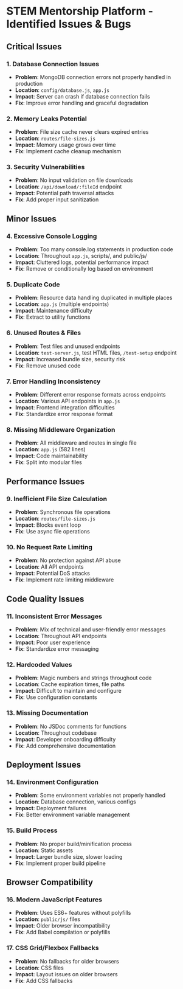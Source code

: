 # STEM Mentorship Platform - Identified Issues & Bugs

## Critical Issues

### 1. Database Connection Issues
- **Problem**: MongoDB connection errors not properly handled in production
- **Location**: `config/database.js`, `app.js`
- **Impact**: Server can crash if database connection fails
- **Fix**: Improve error handling and graceful degradation

### 2. Memory Leaks Potential
- **Problem**: File size cache never clears expired entries
- **Location**: `routes/file-sizes.js`
- **Impact**: Memory usage grows over time
- **Fix**: Implement cache cleanup mechanism

### 3. Security Vulnerabilities
- **Problem**: No input validation on file downloads
- **Location**: `/api/download/:fileId` endpoint
- **Impact**: Potential path traversal attacks
- **Fix**: Add proper input sanitization

## Minor Issues

### 4. Excessive Console Logging
- **Problem**: Too many console.log statements in production code
- **Location**: Throughout `app.js`, scripts/, and public/js/
- **Impact**: Cluttered logs, potential performance impact
- **Fix**: Remove or conditionally log based on environment

### 5. Duplicate Code
- **Problem**: Resource data handling duplicated in multiple places
- **Location**: `app.js` (multiple endpoints)
- **Impact**: Maintenance difficulty
- **Fix**: Extract to utility functions

### 6. Unused Routes & Files
- **Problem**: Test files and unused endpoints
- **Location**: `test-server.js`, test HTML files, `/test-setup` endpoint
- **Impact**: Increased bundle size, security risk
- **Fix**: Remove unused code

### 7. Error Handling Inconsistency
- **Problem**: Different error response formats across endpoints
- **Location**: Various API endpoints in `app.js`
- **Impact**: Frontend integration difficulties
- **Fix**: Standardize error response format

### 8. Missing Middleware Organization
- **Problem**: All middleware and routes in single file
- **Location**: `app.js` (582 lines)
- **Impact**: Code maintainability
- **Fix**: Split into modular files

## Performance Issues

### 9. Inefficient File Size Calculation
- **Problem**: Synchronous file operations
- **Location**: `routes/file-sizes.js`
- **Impact**: Blocks event loop
- **Fix**: Use async file operations

### 10. No Request Rate Limiting
- **Problem**: No protection against API abuse
- **Location**: All API endpoints
- **Impact**: Potential DoS attacks
- **Fix**: Implement rate limiting middleware

## Code Quality Issues

### 11. Inconsistent Error Messages
- **Problem**: Mix of technical and user-friendly error messages
- **Location**: Throughout API endpoints
- **Impact**: Poor user experience
- **Fix**: Standardize error messaging

### 12. Hardcoded Values
- **Problem**: Magic numbers and strings throughout code
- **Location**: Cache expiration times, file paths
- **Impact**: Difficult to maintain and configure
- **Fix**: Use configuration constants

### 13. Missing Documentation
- **Problem**: No JSDoc comments for functions
- **Location**: Throughout codebase
- **Impact**: Developer onboarding difficulty
- **Fix**: Add comprehensive documentation

## Deployment Issues

### 14. Environment Configuration
- **Problem**: Some environment variables not properly handled
- **Location**: Database connection, various configs
- **Impact**: Deployment failures
- **Fix**: Better environment variable management

### 15. Build Process
- **Problem**: No proper build/minification process
- **Location**: Static assets
- **Impact**: Larger bundle size, slower loading
- **Fix**: Implement proper build pipeline

## Browser Compatibility

### 16. Modern JavaScript Features
- **Problem**: Uses ES6+ features without polyfills
- **Location**: `public/js/` files
- **Impact**: Older browser incompatibility
- **Fix**: Add Babel compilation or polyfills

### 17. CSS Grid/Flexbox Fallbacks
- **Problem**: No fallbacks for older browsers
- **Location**: CSS files
- **Impact**: Layout issues on older browsers
- **Fix**: Add CSS fallbacks
